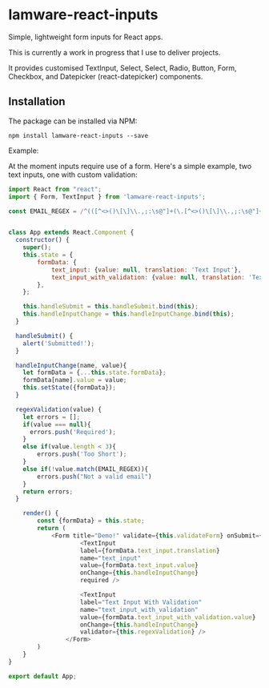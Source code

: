 # lamware-react-inputs
Simple, lightweight form inputs for React apps.

This is currently a work in progress that I use to deliver projects. 

It provides customised TextInput, Select, Select, Radio, Button, Form, Checkbox, and Datepicker (react-datepicker) components.

## Installation

The package can be installed via NPM:

```
npm install lamware-react-inputs --save
```

Example:

At the moment inputs require use of a form. Here's a simple example, two text inputs, one with custom validation:

```js
import React from "react";
import { Form, TextInput } from 'lamware-react-inputs';

const EMAIL_REGEX = /^(([^<>()\[\]\\.,;:\s@"]+(\.[^<>()\[\]\\.,;:\s@"]+)*)|(".+"))@((\[[0-9]{1,3}\.[0-9]{1,3}\.[0-9]{1,3}\.[0-9]{1,3}])|(([a-zA-Z\-0-9]+\.)+[a-zA-Z]{2,}))$/


class App extends React.Component {
  constructor() {
    super();
    this.state = {
        formData: {
            text_input: {value: null, translation: 'Text Input'},
            text_input_with_validation: {value: null, translation: 'Text Input With Validation (Email)'},
        },
    };

    this.handleSubmit = this.handleSubmit.bind(this);
    this.handleInputChange = this.handleInputChange.bind(this);
  }

  handleSubmit() {
    alert('Submitted!');
  }

  handleInputChange(name, value){
    let formData = {...this.state.formData};
    formData[name].value = value;
    this.setState({formData});
  }

  regexValidation(value) {
    let errors = [];
    if(value === null){
      errors.push('Required');
    }
    else if(value.length < 3){
        errors.push('Too Short');
    }
    else if(!value.match(EMAIL_REGEX)){
        errors.push("Not a valid email")
    }
    return errors;
  }

    render() {
        const {formData} = this.state;
        return (
            <Form title="Demo!" validate={this.validateForm} onSubmit={this.handleSubmit}>
                    <TextInput 
                    label={formData.text_input.translation}
                    name="text_input"
                    value={formData.text_input.value}
                    onChange={this.handleInputChange} 
                    required />

                    <TextInput 
                    label="Text Input With Validation"
                    name="text_input_with_validation"
                    value={formData.text_input_with_validation.value}
                    onChange={this.handleInputChange} 
                    validator={this.regexValidation} />
                </Form>
        )
    }
}

export default App;
```